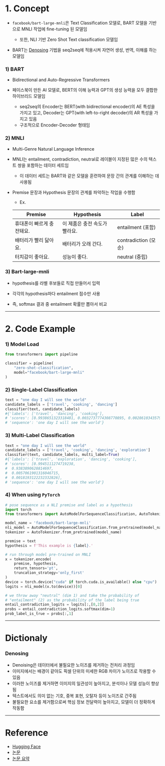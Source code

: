 
# 1. Concept

- `facebook/bart-large-mnli`은 Text Classification 모델로, BART 모델을 기반으로 MNLI 작업에 fine-tuning 된 모델임

    - 또한, NLI 기반 Zero Shot Text classification 모델임

- BART는 [Denosing](#denosing) 기법을 seq2seq에 적용시켜 자연어 생성, 번역, 이해를 하는 모델임


### 1) BART

- Bidirectional and Auto-Regressive Transformers

- 페이스북이 만든 AI 모델로, BERT의 이해 능력과 GPT의 생성 능력을 모두 결합한 하이브리드 모델임

    - seq2seq의 Encoder는 BERT(with bidirectional encoder)의 AE 특성을 가지고 있고, Decoder는 GPT(with left-to-right decoder)의 AR 특성을 가지고 있음
    - 구조적으로 Encoder-Decoder 형태임

### 2) MNLI

- Multi-Genre Natural Language Inference

- MNLI는 entailment, contradiction, neutral로 레이블이 지정된 많은 수의 텍스트 쌍을 포함하는 데이터 세트임
    - 이 데이터 세트는 BART와 같은 모델을 훈련하여 문장 간의 관계를 이해하는 데 사용됨


- Premise 문장과 Hypothesis 문장의 관계를 파악하는 작업을 수행함

    - Ex.

    | Premise | Hypothesis | Label |
    |---|---|---|
    | 휴대폰이 빠르게 충전돼요. | 이 제품은 충전 속도가 빨라요. | entailment (포함) |
    | 배터리가 빨리 닳아요. | 배터리가 오래 간다. | contradiction (모순) |
    | 터치감이 좋아요. | 성능이 좋다. | neutral (중립) |

### 3) Bart-large-mnli

-  hypothesis를 라벨 후보들로 직접 만들어서 입력

- 각각의 hypothesis마다 entailment 점수만 사용
- 즉, softmax 결과 중 entailment 확률만 뽑아서 비교



---

# 2. Code Example

### 1) Model Load

```python
from transformers import pipeline

classifier = pipeline(
    "zero-shot-classification",
    model="facebook/bart-large-mnli"
)
```

### 2) Single-Label Classification

```python
text = "one day I will see the world"
candidate_labels = ['travel', 'cooking', 'dancing']
classifier(text, candidate_labels)
#{'labels': ['travel', 'dancing', 'cooking'],
# 'scores': [0.9938651323318481, 0.0032737774308770895, 0.002861034357920289],
# 'sequence': 'one day I will see the world'}
```

### 3) Multi-Label Classification

```python
text = "one day I will see the world"
candidate_labels = ['travel', 'cooking', 'dancing', 'exploration']
classifier(text, candidate_labels, multi_label=True)
#{'labels': ['travel', 'exploration', 'dancing', 'cooking'],
# 'scores': [0.9945111274719238,
#  0.9383890628814697,
#  0.0057061901316046715,
#  0.0018193122232332826],
# 'sequence': 'one day I will see the world'}
```

### 4) When using `PyTorch`

```python
# pose sequence as a NLI premise and label as a hypothesis
import torch
from transformers import AutoModelForSequenceClassification, AutoTokenizer

model_name = 'facebook/bart-large-mnli'
nli_model = AutoModelForSequenceClassification.from_pretrained(model_name)
tokenizer = AutoTokenizer.from_pretrained(model_name)

premise = text
hypothesis = f'This example is {label}.'

# run through model pre-trained on MNLI
x = tokenizer.encode(
    premise, hypothesis, 
    return_tensors='pt',
    truncation_strategy='only_first'
)
device = torch.device("cuda" if torch.cuda.is_available() else "cpu")
logits = nli_model(x.to(device))[0]

# we throw away "neutral" (dim 1) and take the probability of
# "entailment" (2) as the probability of the label being true 
entail_contradiction_logits = logits[:,[0,2]]
probs = entail_contradiction_logits.softmax(dim=1)
prob_label_is_true = probs[:,1]
```

---

# Dictionaly

### Denosing

- Denoising은 데이터에서 불필요한 노이즈를 제거하는 전처리 과정임
- 이미지에서는 배경이 같아도 픽셀 단위의 미세한 RGB 차이가 노이즈로 작용할 수 있음
- 이러한 노이즈를 제거하면 이미지의 일관성이 높아지고, 분석이나 모델 성능이 향상됨
- 텍스트에서도 의미 없는 기호, 중복 표현, 오탈자 등이 노이즈로 간주됨
- 불필요한 요소를 제거함으로써 핵심 정보 전달력이 높아지고, 모델이 더 정확하게 작동함

---

# Reference

- [Hugging Face](https://huggingface.co/facebook/bart-large-mnli)
- [논문](https://arxiv.org/pdf/1910.13461)
- [논문 요약](https://velog.io/@tobigs-nlp/BART-Denoising-Sequence-to-Sequence-Pre-training-for-Natural-Language-Generation-Translation-and-Comprehension)